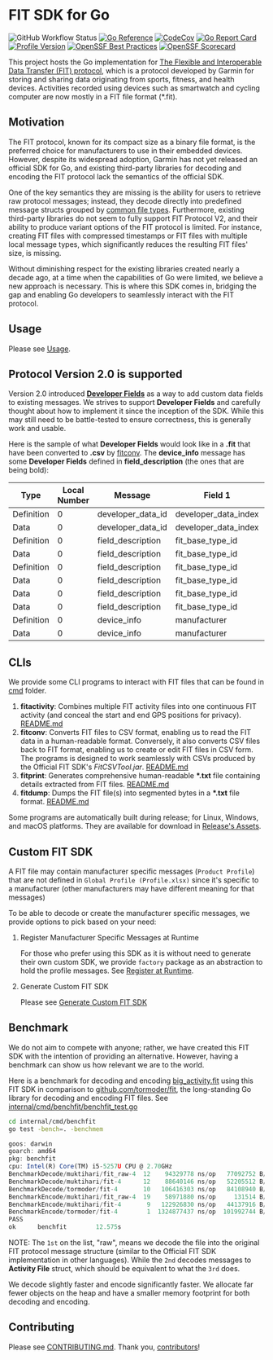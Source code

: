# FIT SDK for Go

![GitHub Workflow Status](https://github.com/muktihari/fit/workflows/CI/badge.svg)
[![Go Reference](https://pkg.go.dev/badge/github.com/muktihari/fit.svg)](https://pkg.go.dev/github.com/muktihari/fit)
[![CodeCov](https://codecov.io/gh/muktihari/fit/branch/master/graph/badge.svg)](https://codecov.io/gh/muktihari/fit)
[![Go Report Card](https://goreportcard.com/badge/github.com/muktihari/fit)](https://goreportcard.com/report/github.com/muktihari/fit)
[![Profile Version](https://img.shields.io/badge/profile-v21.133-lightblue.svg?style=flat)](https://developer.garmin.com/fit/download)
[![OpenSSF Best Practices](https://www.bestpractices.dev/projects/8731/badge)](https://www.bestpractices.dev/projects/8731)
[![OpenSSF Scorecard](https://api.securityscorecards.dev/projects/github.com/muktihari/fit/badge)](https://securityscorecards.dev/viewer/?uri=github.com/muktihari/fit)

This project hosts the Go implementation for [The Flexible and Interoperable Data Transfer (FIT) protocol](developer.garmin.com/fit), which is a protocol developed by Garmin for storing and sharing data originating from sports, fitness, and health devices. Activities recorded using devices such as smartwatch and cycling computer are now mostly in a FIT file format (\*.fit).

## Motivation

The FIT protocol, known for its compact size as a binary file format, is the preferred choice for manufacturers to use in their embedded devices. However, despite its widespread adoption, Garmin has not yet released an official SDK for Go, and existing third-party libraries for decoding and encoding the FIT protocol lack the semantics of the official SDK.

One of the key semantics they are missing is the ability for users to retrieve raw protocol messages; instead, they decode directly into predefined message structs grouped by [common file types](https://developer.garmin.com/fit/file-types). Furthermore, existing third-party libraries do not seem to fully support FIT Protocol V2, and their ability to produce variant options of the FIT protocol is limited. For instance, creating FIT files with compressed timestamps or FIT files with multiple local message types, which significantly reduces the resulting FIT files' size, is missing.

Without diminishing respect for the existing libraries created nearly a decade ago, at a time when the capabilities of Go were limited, we believe a new approach is necessary. This is where this SDK comes in, bridging the gap and enabling Go developers to seamlessly interact with the FIT protocol.

## Usage

Please see [Usage](/docs/usage.md).

## Protocol Version 2.0 is supported

Version 2.0 introduced [**Developer Fields**](https://developer.garmin.com/fit/cookbook/developer-data) as a way to add custom data fields to existing messages. We strives to support **Developer Fields** and carefully thought about how to implement it since the inception of the SDK. While this may still need to be battle-tested to ensure correctness, this is generally work and usable.

Here is the sample of what **Developer Fields** would look like in a **.fit** that have been converted to **.csv** by [fitconv](/cmd/fitconv/README.md). The **device_info** message has some **Developer Fields** defined in **field_description** (the ones that are being bold):

<table class="table table-bordered table-hover table-condensed">
<thead>
<tr>
    <th>Type</th>
    <th>Local Number</th>
    <th>Message</th>
    <th>Field 1</th>
    <th>Value 1</th>
    <th>Units 1</th>
    <th>Field 2</th>
    <th>Value 2</th>
    <th>Units 2</th>
    <th>Field 3</th>
    <th>Value 3</th>
    <th>Units 3</th>
    <th>Field 4</th>
    <th>Value 4</th>
    <th>Units 4</th>
    <th>Field 5</th>
    <th>Value 5</th>
    <th>Units 5</th>
    <th>Field 6</th>
    <th>Value 6</th>
    <th>Units 6</th>
</tr>
</thead>
<tbody>
<tr>
    <td>Definition</td>
    <td>0</td>
    <td>developer_data_id</td>
    <td>developer_data_index</td>
    <td>1</td>
    <td> </td>
    <td>application_id</td>
    <td>16</td>
    <td> </td>
    <td>application_version</td>
    <td>1</td>
    <td> </td>
    <td> </td>
    <td> </td>
    <td> </td>
    <td> </td>
    <td> </td>
    <td> </td>
    <td> </td>
    <td> </td>
    <td> </td>
</tr>
<tr>
    <td>Data</td>
    <td>0</td>
    <td>developer_data_id</td>
    <td>developer_data_index</td>
    <td>1</td>
    <td> </td>
    <td>application_id</td>
    <td>&lt;omitted&gt;</td>
    <td> </td>
    <td>application_version</td>
    <td>40113</td>
    <td> </td>
    <td> </td>
    <td> </td>
    <td> </td>
    <td> </td>
    <td> </td>
    <td> </td>
    <td> </td>
    <td> </td>
    <td> </td>
</tr>
<tr>
    <td>Definition</td>
    <td>0</td>
    <td>field_description</td>
    <td>fit_base_type_id</td>
    <td>1</td>
    <td> </td>
    <td>developer_data_index</td>
    <td>1</td>
    <td> </td>
    <td>field_definition_number</td>
    <td>1</td>
    <td></td>
    <td>field_name</td>
    <td>13</td>
    <td> </td>
    <td> </td>
    <td> </td>
    <td> </td>
    <td> </td>
    <td> </td>
    <td> </td>
</tr>
<tr>
    <td>Data</td>
    <td>0</td>
    <td>field_description</td>
    <td>fit_base_type_id</td>
    <td>7</td>
    <td> </td>
    <td>developer_data_index</td>
    <td>1</td>
    <td> </td>
    <td>field_definition_number</td>
    <td>5</td>
    <td></td>
    <td>field_name</td>
    <td><strong>device_model</strong></td>
    <td> </td>
    <td> </td>
    <td> </td>
    <td> </td>
    <td> </td>
    <td> </td>
    <td> </td>
</tr>
<tr>
    <td>Definition</td>
    <td>0</td>
    <td>field_description</td>
    <td>fit_base_type_id</td>
    <td>1</td>
    <td> </td>
    <td>developer_data_index</td>
    <td>1</td>
    <td> </td>
    <td>field_definition_number</td>
    <td>1</td>
    <td></td>
    <td>field_name</td>
    <td>20</td>
    <td> </td>
    <td> </td>
    <td> </td>
    <td> </td>
    <td> </td>
    <td> </td>
    <td> </td>
</tr>
<tr>
    <td>Data</td>
    <td>0</td>
    <td>field_description</td>
    <td>fit_base_type_id</td>
    <td>7</td>
    <td> </td>
    <td>developer_data_index</td>
    <td>1</td>
    <td> </td>
    <td>field_definition_number</td>
    <td>4</td>
    <td></td>
    <td>field_name</td>
    <td><strong>device_manufacturer</strong></td>
    <td> </td>
    <td> </td>
    <td> </td>
    <td> </td>
    <td> </td>
    <td> </td>
    <td> </td>
</tr>
<tr>
    <td>Data</td>
    <td>0</td>
    <td>field_description</td>
    <td>fit_base_type_id</td>
    <td>7</td>
    <td> </td>
    <td>developer_data_index</td>
    <td>1</td>
    <td> </td>
    <td>field_definition_number</td>
    <td>6</td>
    <td></td>
    <td>field_name</td>
    <td><strong>device_os_version</strong></td>
    <td> </td>
    <td> </td>
    <td> </td>
    <td> </td>
    <td> </td>
    <td> </td>
    <td> </td>
</tr>
<tr>
    <td>Data</td>
    <td>0</td>
    <td>field_description</td>
    <td>fit_base_type_id</td>
    <td>7</td>
    <td> </td>
    <td>developer_data_index</td>
    <td>1</td>
    <td> </td>
    <td>field_definition_number</td>
    <td>7</td>
    <td></td>
    <td>field_name</td>
    <td><strong>mobile_app_version</strong></td>
    <td> </td>
    <td> </td>
    <td> </td>
    <td> </td>
    <td> </td>
    <td> </td>
    <td> </td>
</tr>
<tr>
    <td>Definition</td>
    <td>0</td>
    <td>device_info</td>
    <td>manufacturer</td>
    <td>1</td>
    <td> </td>
    <td>product</td>
    <td>1</td>
    <td> </td>
    <td>device_model</td>
    <td>11</td>
    <td></td>
    <td>device_manufacturer</td>
    <td>6</td>
    <td> </td>
    <td>device_os_version</td>
    <td>5</td>
    <td></td>
    <td>mobile_app_version</td>
    <td>8</td>
    <td> </td>
</tr>
<tr>
    <td>Data</td>
    <td>0</td>
    <td>device_info</td>
    <td>manufacturer</td>
    <td>265</td>
    <td> </td>
    <td>product</td>
    <td>101</td>
    <td> </td>
    <td><strong>device_model</strong></td>
    <td><strong>iPhone14,4</strong></td>
    <td> </td>
    <td><strong>device_manufacturer</strong></td>
    <td><strong>apple</strong></td>
    <td> </td>
    <td><strong>device_os_version</strong></td>
    <td><strong>16</strong>.6</td>
    <td> </td>
    <td><strong>mobile_app_version</strong></td>
    <td><strong>332.0.0</strong></td>
    <td> </td>
</tr>
</tbody>
</table>

## CLIs

We provide some CLI programs to interact with FIT files that can be found in [cmd](/cmd/doc.go) folder.

1. **fitactivity**: Combines multiple FIT activity files into one continuous FIT activity (and conceal the start and end GPS positions for privacy). [README.md](/cmd/fitactivity/README.md)
2. **fitconv**: Converts FIT files to CSV format, enabling us to read the FIT data in a human-readable format. Conversely, it also converts CSV files back to FIT format, enabling us to create or edit FIT files in CSV form. The programs is designed to work seamlessly with CSVs produced by the Official FIT SDK's _FitCSVTool.jar_. [README.md](/cmd/fitconv/README.md)
3. **fitprint**: Generates comprehensive human-readable **\*.txt** file containing details extracted from FIT files. [README.md](/cmd/fitprint/README.md)
4. **fitdump**: Dumps the FIT file(s) into segmented bytes in a **\*.txt** file format. [README.md](/cmd/fitdump/README.md)

Some programs are automatically built during release; for Linux, Windows, and macOS platforms. They are available for download in [Release's Assets](https://github.com/muktihari/fit/releases).

## Custom FIT SDK

A FIT file may contain manufacturer specific messages (`Product Profile`) that are not defined in `Global Profile (Profile.xlsx)` since it's specific to a manufacturer (other manufacturers may have different meaning for that messages)

To be able to decode or create the manufacturer specific messages, we provide options to pick based on your need:

1. Register Manufacturer Specific Messages at Runtime

   For those who prefer using this SDK as it is without need to generate their own custom SDK, we provide `factory` package as an abstraction to hold the profile messages. See [Register at Runtime](/docs/runtime_registration.md).

2. Generate Custom FIT SDK

   Please see [Generate Custom FIT SDK](/docs/generating_code.md#Generate-Custom-FIT-SDK)

## Benchmark

We do not aim to compete with anyone; rather, we have created this FIT SDK with the intention of providing an alternative. However, having a benchmark can show us how relevant we are to the world.

Here is a benchmark for decoding and encoding [big_activity.fit](./testdata/big_activity.fit) using this FIT SDK in comparison to [github.com/tormoder/fit](https://github.com/tormoder/fit), the long-standing Go library for decoding and encoding FIT files. See [internal/cmd/benchfit/benchfit_test.go](./internal/cmd/benchfit/benchfit_test.go)

```sh
cd internal/cmd/benchfit
go test -bench=. -benchmem
```

```js
goos: darwin
goarch: amd64
pkg: benchfit
cpu: Intel(R) Core(TM) i5-5257U CPU @ 2.70GHz
BenchmarkDecode/muktihari/fit_raw-4  12    94329778 ns/op   77092752 B/op    100046 allocs/op
BenchmarkDecode/muktihari/fit-4      12    88640146 ns/op   52205512 B/op    100192 allocs/op
BenchmarkDecode/tormoder/fit-4       10   106416303 ns/op   84108940 B/op    700051 allocs/op
BenchmarkEncode/muktihari/fit_raw-4  19    58971880 ns/op     131514 B/op        14 allocs/op
BenchmarkEncode/muktihari/fit-4       9   122926830 ns/op   44137916 B/op    100017 allocs/op
BenchmarkEncode/tormoder/fit-4        1  1324877437 ns/op  101992744 B/op  12100315 allocs/op
PASS
ok      benchfit        12.575s
```

NOTE: The `1st` on the list, "raw", means we decode the file into the original FIT protocol message structure (similar to the Official FIT SDK implementation in other languages). While the `2nd` decodes messages to **Activity File** struct, which should be equivalent to what the `3rd` does.

We decode slightly faster and encode significantly faster. We allocate far fewer objects on the heap and have a smaller memory footprint for both decoding and encoding.

## Contributing

Please see [CONTRIBUTING.md](/CONTRIBUTING.md).
Thank you, [contributors](https://github.com/muktihari/fit/graphs/contributors)!
